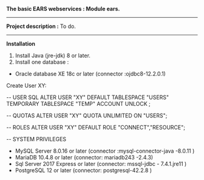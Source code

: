 **The basic EARS webservices : Module ears.**

------

**Project description :** To do.

------

**Installation**

1. Install Java (jre-jdk) 8 or later.
2. Install one database : 

- Oracle database XE  18c or later (connector :ojdbc8-12.2.0.1)

Create User XY:

-- USER SQL
ALTER USER "XY"
DEFAULT TABLESPACE "USERS"
TEMPORARY TABLESPACE "TEMP"
ACCOUNT UNLOCK ;

-- QUOTAS
ALTER USER "XY" QUOTA UNLIMITED ON "USERS";

-- ROLES
ALTER USER "XY" DEFAULT ROLE "CONNECT","RESOURCE";

-- SYSTEM PRIVILEGES

- MySQL Server 8.0.16 or later (connector :mysql-connector-java -8.0.11 )
- MariaDB 10.4.8 or later (connector: mariadb243 -2.4.3)
- Sql Server 2017 Express  or later (connector: mssql-jdbc - 7.4.1.jre11 )
- PostgreSQL 12 or later (connector: postgresql-42.2.8 )

